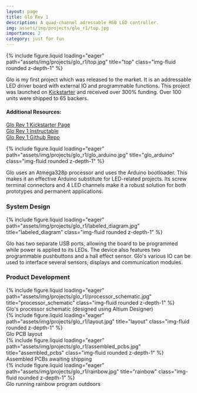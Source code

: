 ```yaml
---
layout: page
title: Glo Rev 1
description: A quad-channel adressable RGB LED controller.
img: assets/img/projects/glo_r1/top.jpg
importance: 2
category: just for fun
---
```


<div class="row">
    <div class="col-sm mt-3 mt-md-0">
        {% include figure.liquid loading="eager" path="assets/img/projects/glo_r1/top.jpg" title="top" class="img-fluid rounded z-depth-1" %}
    </div>
</div>

Glo is my first project which was released to the market. It is an addressable LED driver board with external IO and programmable functions. This project was launched on [Kickstarter](https://www.kickstarter.com/projects/omnitech/glo-a-hackable-arduino-based-rgb-led-strip-controller?ref=user_menu) and received over 300% funding. Over 100 units were shipped to 65 backers.

#### Additional Resources:
[Glo Rev 1 Kickstarter Page](https://www.kickstarter.com/projects/omnitech/glo-a-hackable-arduino-based-rgb-led-strip-controller?ref=user_menu)  
[Glo Rev 1 Instructable](https://www.instructables.com/Glo-a-Hackable-Arduino-Based-RGB-StripNeopixel-Con/)  
[Glo Rev 1 Github Repo](https://github.com/anaveo/Glo1-Kick)  

<div class="row">
    <div class="col-sm mt-3 mt-md-0">
        {% include figure.liquid loading="eager" path="assets/img/projects/glo_r1/glo_arduino.jpg" title="glo_arduino" class="img-fluid rounded z-depth-1" %}
    </div>
</div>

Glo uses an Atmega328p processor and uses the Arduino bootloader. This makes it an effective Arduino substitute for LED-related projects. Its screw terminal connectors and 4 LED channels make it a robust solution for both prototypes and permanent applications.  

### System Design  

<div class="row">
    <div class="col-sm mt-3 mt-md-0">
        {% include figure.liquid loading="eager" path="assets/img/projects/glo_r1/labeled_diagram.jpg" title="labeled_diagram" class="img-fluid rounded z-depth-1" %}
    </div>
</div>

Glo has two separate USB ports, allowing the board to be programmed while power is applied to its LEDs. The device also features two programmable pushbuttons and a hall effect sensor. Glo's various IO can be used to interface several sensors, displays and communication modules.

### Product Development  

<div class="row">
    <div class="col-sm mt-3 mt-md-0">
        {% include figure.liquid loading="eager" path="assets/img/projects/glo_r1/processor_schematic.jpg" title="processor_schematic" class="img-fluid rounded z-depth-1" %}
    </div>
</div>
<div class="caption">
    Glo's processor schematic (designed using Altium Designer)
<div>
    <div class="col-sm mt-3 mt-md-0">
        {% include figure.liquid loading="eager" path="assets/img/projects/glo_r1/layout.jpg" title="layout" class="img-fluid rounded z-depth-1" %}
    </div>
</div>
<div class="caption">
    Glo PCB layout
</div>
<div>
    <div class="col-sm mt-3 mt-md-0">
        {% include figure.liquid loading="eager" path="assets/img/projects/glo_r1/assembled_pcbs.jpg" title="assembled_pcbs" class="img-fluid rounded z-depth-1" %}
    </div>
</div>
<div class="caption">
    Assembled PCBs awaiting shipping
</div>
<div>
    <div class="col-sm mt-3 mt-md-0">
        {% include figure.liquid loading="eager" path="assets/img/projects/glo_r1/rainbow.jpg" title="rainbow" class="img-fluid rounded z-depth-1" %}
    </div>
</div>
<div class="caption">
    Glo running rainbow program outdoors
</div>
